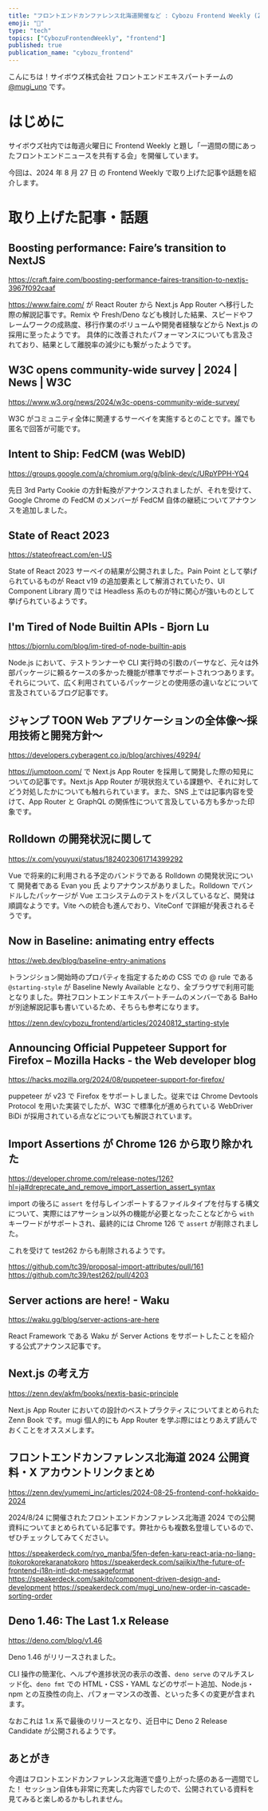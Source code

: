 ```yaml
---
title: "フロントエンドカンファレンス北海道開催など : Cybozu Frontend Weekly (2024-08-27号)"
emoji: "🐻"
type: "tech"
topics: ["CybozuFrontendWeekly", "frontend"]
published: true
publication_name: "cybozu_frontend"
---
```


こんにちは！サイボウズ株式会社 フロントエンドエキスパートチームの [@mugi_uno](https://twitter.com/mugi_uno) です。

# はじめに

サイボウズ社内では毎週火曜日に Frontend Weekly と題し「一週間の間にあったフロントエンドニュースを共有する会」を開催しています。

今回は、2024 年 8 月 27 日 の Frontend Weekly で取り上げた記事や話題を紹介します。

# 取り上げた記事・話題

## Boosting performance: Faire’s transition to NextJS

https://craft.faire.com/boosting-performance-faires-transition-to-nextjs-3967f092caaf

https://www.faire.com/ が React Router から Next.js App Router へ移行した際の解説記事です。Remix や Fresh/Deno なども検討した結果、スピードやフレームワークの成熟度、移行作業のボリュームや開発者経験などから Next.js の採用に至ったようです。
具体的に改善されたパフォーマンスについても言及されており、結果として離脱率の減少にも繋がったようです。

## W3C opens community-wide survey | 2024 | News | W3C

https://www.w3.org/news/2024/w3c-opens-community-wide-survey/

W3C がコミュニティ全体に関連するサーベイを実施するとのことです。誰でも匿名で回答が可能です。

## Intent to Ship: FedCM (was WebID)

https://groups.google.com/a/chromium.org/g/blink-dev/c/URpYPPH-YQ4

先日 3rd Party Cookie の方針転換がアナウンスされましたが、それを受けて、Google Chrome の FedCM のメンバーが FedCM 自体の継続についてアナウンスを追加しました。

## State of React 2023

https://stateofreact.com/en-US

State of React 2023 サーベイの結果が公開されました。Pain Point として挙げられているものが React v19 の追加要素として解消されていたり、UI Component Library 周りでは Headless 系のものが特に関心が強いものとして挙げられているようです。

## I'm Tired of Node Builtin APIs - Bjorn Lu

https://bjornlu.com/blog/im-tired-of-node-builtin-apis

Node.js において、テストランナーや CLI 実行時の引数のパーサなど、元々は外部パッケージに頼るケースの多かった機能が標準でサポートされつつあります。それらについて、広く利用されているパッケージとの使用感の違いなどについて言及されているブログ記事です。

## ジャンプ TOON Web アプリケーションの全体像〜採用技術と開発方針〜

https://developers.cyberagent.co.jp/blog/archives/49294/

https://jumptoon.com/ で Next.js App Router を採用して開発した際の知見についての記事です。Next.js App Router が現状抱えている課題や、それに対してどう対処したかについても触れられています。また、SNS 上では記事内容を受けて、App Router と GraphQL の関係性について言及している方も多かった印象です。

## Rolldown の開発状況に関して

https://x.com/youyuxi/status/1824023061714399292

Vue で将来的に利用される予定のバンドラである Rolldown の開発状況について 開発者である Evan you 氏 よりアナウンスがありました。Rolldown でバンドルしたパッケージが Vue エコシステムのテストをパスしているなど、開発は順調なようです。Vite への統合も進んでおり、ViteConf で詳細が発表されるそうです。

## Now in Baseline: animating entry effects

https://web.dev/blog/baseline-entry-animations

トランジション開始時のプロパティを指定するための CSS での @ rule である `@starting-style` が Baseline Newly Available となり、全ブラウザで利用可能となりました。弊社フロントエンドエキスパートチームのメンバーである BaHo が別途解説記事も書いているため、そちらも参考になります。

https://zenn.dev/cybozu_frontend/articles/20240812_starting-style

## Announcing Official Puppeteer Support for Firefox – Mozilla Hacks - the Web developer blog

https://hacks.mozilla.org/2024/08/puppeteer-support-for-firefox/

puppeteer が v23 で Firefox をサポートしました。従来では Chrome Devtools Protocol を用いた実装でしたが、W3C で標準化が進められている WebDriver BiDi が採用されている点などについても解説されています。

## Import Assertions が Chrome 126 から取り除かれた

https://developer.chrome.com/release-notes/126?hl=ja#dreprecate_and_remove_import_assertion_assert_syntax

import の後ろに `assert` を付与しインポートするファイルタイプを付与する構文について、実際にはアサーション以外の機能が必要となったことなどから `with` キーワードがサポートされ、最終的には Chrome 126 で `assert` が削除されました。

これを受けて test262 からも削除されるようです。

https://github.com/tc39/proposal-import-attributes/pull/161
https://github.com/tc39/test262/pull/4203

## Server actions are here! - Waku

https://waku.gg/blog/server-actions-are-here

React Framework である Waku が Server Actions をサポートしたことを紹介する公式アナウンス記事です。

## Next.js の考え方

https://zenn.dev/akfm/books/nextjs-basic-principle

Next.js App Router においての設計のベストプラクティスについてまとめられた Zenn Book です。mugi 個人的にも App Router を学ぶ際にはとりあえず読んでおくことをオススメします。

## フロントエンドカンファレンス北海道 2024 公開資料・X アカウントリンクまとめ

https://zenn.dev/yumemi_inc/articles/2024-08-25-frontend-conf-hokkaido-2024

2024/8/24 に開催されたフロントエンドカンファレンス北海道 2024 での公開資料についてまとめられている記事です。弊社からも複数名登壇しているので、ぜひチェックしてみてください。

https://speakerdeck.com/ryo_manba/5fen-defen-karu-react-aria-no-liang-itokorokorekaranatokoro
https://speakerdeck.com/sajikix/the-future-of-frontend-i18n-intl-dot-messageformat
https://speakerdeck.com/sakito/component-driven-design-and-development
https://speakerdeck.com/mugi_uno/new-order-in-cascade-sorting-order

## Deno 1.46: The Last 1.x Release

https://deno.com/blog/v1.46

Deno 1.46 がリリースされました。

CLI 操作の簡潔化、ヘルプや進捗状況の表示の改善、`deno serve` のマルチスレッド化、`deno fmt` での HTML・CSS・YAML などのサポート追加、Node.js・npm との互換性の向上、パフォーマンスの改善、といった多くの変更が含まれます。

なおこれは 1.x 系で最後のリリースとなり、近日中に Deno 2 Release Candidate が公開されるようです。

## あとがき

今週はフロントエンドカンファレンス北海道で盛り上がった感のある一週間でした！
セッション自体も非常に充実した内容でしたので、公開されている資料を見てみると楽しめるかもしれません。
